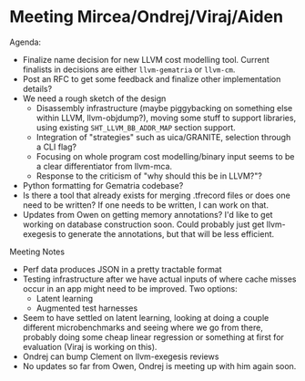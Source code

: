 # Meeting Mircea/Ondrej/Viraj/Aiden

Agenda:
* Finalize name decision for new LLVM cost modelling tool. Current finalists
in decisions are either `llvm-gematria` or `llvm-cm`.
* Post an RFC to get some feedback and finalize other implementation details?
* We need a rough sketch of the design
  * Disassembly infrastructure (maybe piggybacking on something else within LLVM,
  llvm-objdump?), moving some stuff to support libraries, using existing
  `SHT_LLVM_BB_ADDR_MAP` section support.
  * Integration of "strategies" such as uica/GRANITE, selection through a CLI flag?
  * Focusing on whole program cost modelling/binary input seems to be a clear
  differentiator from llvm-mca.
  * Response to the criticism of "why should this be in LLVM?"?
* Python formatting for Gematria codebase?
* Is there a tool that already exists for merging .tfrecord files or does one
need to be written? If one needs to be written, I can work on that.
* Updates from Owen on getting memory annotations? I'd like to get working on
database construction soon. Could probably just get llvm-exegesis to generate
the annotations, but that will be less efficient.

Meeting Notes
* Perf data produces JSON in a pretty tractable format
* Testing infrastructure after we have actual inputs of where cache misses occur
in an app might need to be improved. Two options:
  * Latent learning
  * Augmented test harnesses
* Seem to have settled on latent learning, looking at doing a couple different
microbenchmarks and seeing where we go from there, probably doing some cheap
linear regression or something at first for evaluation (Viraj is working on
this).
* Ondrej can bump Clement on llvm-exegesis reviews
* No updates so far from Owen, Ondrej is meeting up with him again soon.

